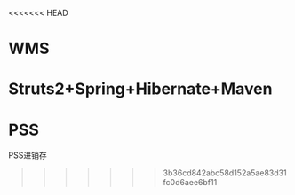<<<<<<< HEAD
# WMS
Struts2+Spring+Hibernate+Maven
=======
# PSS
PSS进销存
>>>>>>> 3b36cd842abc58d152a5ae83d31fc0d6aee6bf11
